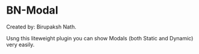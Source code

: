 # BN-Modal


Created by: Birupaksh Nath.

Usng this liteweight plugin you can show Modals (both Static and Dynamic) very easily.
